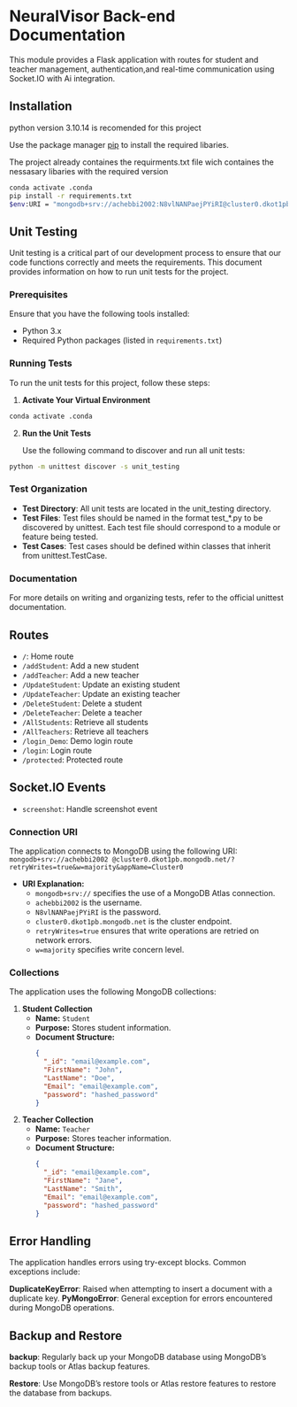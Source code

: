 # NeuralVisor Back-end Documentation

This module provides a Flask application with routes for student and teacher management,
authentication,and real-time communication using Socket.IO with Ai integration.

## Installation

python version 3.10.14 is recomended for this project

Use the package manager [pip](https://pip.pypa.io/en/stable/) to install the required libaries.

The project already containes the requirments.txt file wich containes the nessasary libaries with the required version

```bash
conda activate .conda
pip install -r requirements.txt
$env:URI = "mongodb+srv://achebbi2002:N8vlNANPaejPYiRI@cluster0.dkot1pb.mongodb.net/?retryWrites=true&w=majority&appName=Cluster0"
```

## Unit Testing

Unit testing is a critical part of our development process to ensure that our code functions correctly and meets the requirements. This document provides information on how to run unit tests for the project.

### Prerequisites

Ensure that you have the following tools installed:

- Python 3.x
- Required Python packages (listed in `requirements.txt`)

### Running Tests

To run the unit tests for this project, follow these steps:

1. **Activate Your Virtual Environment**

```sh
conda activate .conda
```

2. **Run the Unit Tests**

   Use the following command to discover and run all unit tests:

```sh
python -m unittest discover -s unit_testing
```

### Test Organization

- **Test Directory**: All unit tests are located in the unit_testing directory.
- **Test Files**: Test files should be named in the format test\_\*.py to be discovered by unittest. Each test file should correspond to a module or feature being tested.
- **Test Cases**: Test cases should be defined within classes that inherit from unittest.TestCase.

### Documentation

For more details on writing and organizing tests, refer to the official unittest documentation.

## Routes

- `/`: Home route
- `/addStudent`: Add a new student
- `/addTeacher`: Add a new teacher
- `/UpdateStudent`: Update an existing student
- `/UpdateTeacher`: Update an existing teacher
- `/DeleteStudent`: Delete a student
- `/DeleteTeacher`: Delete a teacher
- `/AllStudents`: Retrieve all students
- `/AllTeachers`: Retrieve all teachers
- `/login_Demo`: Demo login route
- `/login`: Login route
- `/protected`: Protected route

## Socket.IO Events

- `screenshot`: Handle screenshot event

### Connection URI

The application connects to MongoDB using the following URI: `mongodb+srv://achebbi2002
@cluster0.dkot1pb.mongodb.net/?retryWrites=true&w=majority&appName=Cluster0`

- **URI Explanation:**
  - `mongodb+srv://` specifies the use of a MongoDB Atlas connection.
  - `achebbi2002` is the username.
  - `N8vlNANPaejPYiRI` is the password.
  - `cluster0.dkot1pb.mongodb.net` is the cluster endpoint.
  - `retryWrites=true` ensures that write operations are retried on network errors.
  - `w=majority` specifies write concern level.

### Collections

The application uses the following MongoDB collections:

1. **Student Collection**
   - **Name:** `Student`
   - **Purpose:** Stores student information.
   - **Document Structure:**
     ```json
     {
       "_id": "email@example.com",
       "FirstName": "John",
       "LastName": "Doe",
       "Email": "email@example.com",
       "password": "hashed_password"
     }
     ```
2. **Teacher Collection**
   - **Name:** `Teacher`
   - **Purpose:** Stores teacher information.
   - **Document Structure:**
     ```json
     {
       "_id": "email@example.com",
       "FirstName": "Jane",
       "LastName": "Smith",
       "Email": "email@example.com",
       "password": "hashed_password"
     }
     ```

## Error Handling

The application handles errors using try-except blocks. Common exceptions include:

**DuplicateKeyError**: Raised when attempting to insert a document with a duplicate key.
**PyMongoError**: General exception for errors encountered during MongoDB operations.

## Backup and Restore

**backup**: Regularly back up your MongoDB database using MongoDB’s backup tools or Atlas backup features.

**Restore**: Use MongoDB’s restore tools or Atlas restore features to restore the database from backups.
